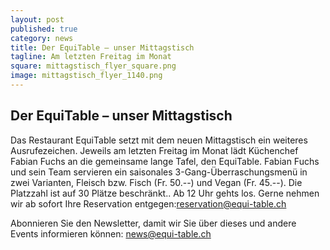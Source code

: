 ```yaml
---
layout: post
published: true
category: news
title: Der EquiTable – unser Mittagstisch
tagline: Am letzten Freitag im Monat
square: mittagstisch_flyer_square.png
image: mittagstisch_flyer_1140.png
---
```

## Der EquiTable – unser Mittagstisch

Das Restaurant EquiTable setzt mit dem neuen Mittagstisch ein weiteres Ausrufezeichen. Jeweils am letzten Freitag im Monat lädt Küchenchef Fabian Fuchs an die gemeinsame lange Tafel, den EquiTable. Fabian Fuchs und sein Team servieren ein saisonales 3-Gang-Überraschungsmenü in zwei Varianten, Fleisch bzw. Fisch (Fr. 50.--) und Vegan (Fr. 45.--). Die Platzzahl ist auf 30 Plätze beschränkt.. Ab 12 Uhr gehts los. Gerne nehmen wir ab sofort Ihre Reservation entgegen:<a href="mailto:reservation@equi-table.ch">reservation@equi-table.ch</a>

Abonnieren Sie den Newsletter, damit wir Sie über dieses und andere Events informieren können: <a href="mailto:news@equi-table.ch">news@equi-table.ch </a>
